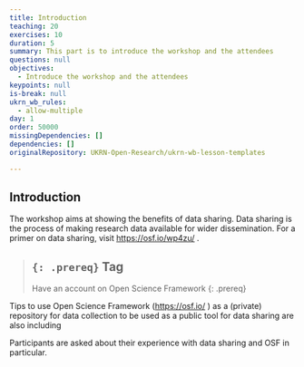 ```yaml
---
title: Introduction
teaching: 20
exercises: 10
duration: 5
summary: This part is to introduce the workshop and the attendees
questions: null
objectives:
  - Introduce the workshop and the attendees
keypoints: null
is-break: null
ukrn_wb_rules:
  - allow-multiple
day: 1
order: 50000
missingDependencies: []
dependencies: []
originalRepository: UKRN-Open-Research/ukrn-wb-lesson-templates

---
```

## Introduction

The workshop aims at showing the benefits of data sharing.
Data sharing is the process of making research data available for wider dissemination. For a primer on data sharing, visit https://osf.io/wp4zu/ .


> ## `{: .prereq}` Tag
> Have an account on Open Science Framework
{: .prereq}

Tips to use Open Science Framework (https://osf.io/ ) as a (private) repository for data collection to be used as a public tool for data sharing are also including

Participants are asked about their experience with data sharing and OSF in particular.



